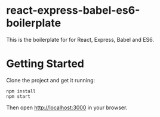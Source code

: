 # react-express-babel-es6-boilerplate

This is the boilerplate for for React, Express, Babel and ES6.

# Getting Started

Clone the project and get it running:
```
npm install
npm start
```

Then open [http://localhost:3000](http://localhost:3000) in your browser.
